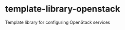 template-library-openstack
==========================

Template library for configuring OpenStack services

